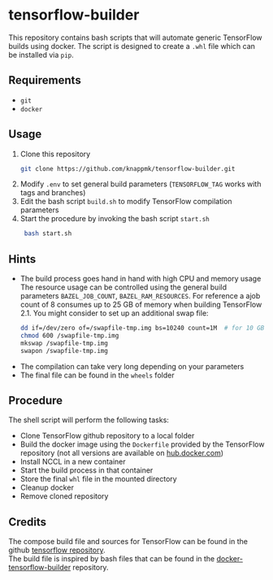 # tensorflow-builder

This repository contains bash scripts that will automate generic TensorFlow builds using docker.
The script is designed to create a `.whl` file which can be installed via `pip`.

## Requirements

- `git`
- `docker`

## Usage

1. Clone this repository
   ```bash
   git clone https://github.com/knappmk/tensorflow-builder.git
   ```
1. Modify `.env` to set general build parameters (`TENSORFLOW_TAG` works with tags and branches)
1. Edit the bash script `build.sh` to modify TensorFlow compilation parameters
1. Start the procedure by invoking the bash script `start.sh`
   ```bash
    bash start.sh
   ```

## Hints

- The build process goes hand in hand with high CPU and memory usage<br>
  The resource usage can be controlled using the general build parameters `BAZEL_JOB_COUNT`, `BAZEL_RAM_RESOURCES`. For reference a ajob count of 8 consumes up to 25 GB of memory when building TensorFlow 2.1. You might consider to set up an additional swap file:
  ```bash
  dd if=/dev/zero of=/swapfile-tmp.img bs=10240 count=1M  # for 10 GB
  chmod 600 /swapfile-tmp.img
  mkswap /swapfile-tmp.img
  swapon /swapfile-tmp.img
  ```
- The compilation can take very long depending on your parameters
- The final file can be found in the `wheels` folder

## Procedure

The shell script will perform the following tasks:
- Clone TensorFlow github repository to a local folder
- Build the docker image using the `Dockerfile` provided by the TensorFlow repository (not all versions are available on [hub.docker.com](https://hub.docker.com/r/tensorflow/tensorflow/))
- Install NCCL in a new container
- Start the build process in that container
- Store the final `whl` file in the mounted directory
- Cleanup docker
- Remove cloned repository

## Credits

The compose build file and sources for TensorFlow can be found in the github [tensorflow repository](https://github.com/tensorflow/tensorflow).<br>
The build file is inspired by bash files that can be found in the [docker-tensorflow-builder](https://github.com/hadim/docker-tensorflow-builder) repository.

